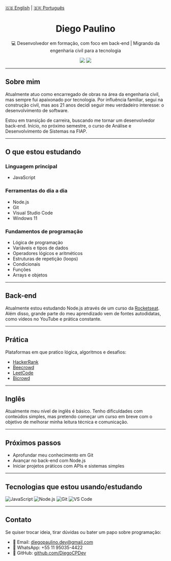 [🇬🇧 English](README.en.md) | [🇧🇷 Português](README.md)

<h1 align="center">Diego Paulino</h1>
<p align="center">💻 Desenvolvedor em formação, com foco em back-end | Migrando da engenharia civil para a tecnologia</p>

<p align="center">
  <a href="https://github.com/DiegoCPDev" target="_blank"><img src="https://img.shields.io/badge/GitHub-DiegoCPDev-181717?style=flat&logo=github" /></a>
  <a href="mailto:diegopaulino.dev@gmail.com"><img src="https://img.shields.io/badge/Email-diegopaulino.dev@gmail.com-blue?style=flat&logo=gmail" /></a>
</p>

---

## Sobre mim

Atualmente atuo como encarregado de obras na área da engenharia civil, mas sempre fui apaixonado por tecnologia. Por influência familiar, segui na construção civil, mas aos 21 anos decidi seguir meu verdadeiro interesse: o desenvolvimento de software.

Estou em transição de carreira, buscando me tornar um desenvolvedor back-end. Início, no próximo semestre, o curso de Análise e Desenvolvimento de Sistemas na FIAP.

---

## O que estou estudando

### Linguagem principal
- JavaScript

### Ferramentas do dia a dia
- Node.js
- Git
- Visual Studio Code
- Windows 11

### Fundamentos de programação
- Lógica de programação
- Variáveis e tipos de dados
- Operadores lógicos e aritméticos
- Estruturas de repetição (loops)
- Condicionais
- Funções
- Arrays e objetos

---

## Back-end

Atualmente estou estudando Node.js através de um curso da [Rocketseat](https://www.rocketseat.com.br). Além disso, grande parte do meu aprendizado vem de fontes autodidatas, como vídeos no YouTube e prática constante.

---

## Prática

Plataformas em que pratico lógica, algoritmos e desafios:

- [HackerRank](https://www.hackerrank.com/)
- [Beecrowd](https://www.beecrowd.com.br/)
- [LeetCode](https://leetcode.com/)
- [Bicrowd](https://bicrowd.com/)

---

## Inglês

Atualmente meu nível de inglês é básico. Tenho dificuldades com conteúdos simples, mas pretendo começar um curso em breve com o objetivo de melhorar minha leitura técnica e comunicação.

---

## Próximos passos

- Aprofundar meu conhecimento em Git
- Avançar no back-end com Node.js
- Iniciar projetos práticos com APIs e sistemas simples

---

## Tecnologias que estou usando/estudando

![JavaScript](https://img.shields.io/badge/JavaScript-F7DF1E?style=flat&logo=javascript&logoColor=black)
![Node.js](https://img.shields.io/badge/Node.js-339933?style=flat&logo=node.js&logoColor=white)
![Git](https://img.shields.io/badge/Git-F05032?style=flat&logo=git&logoColor=white)
![VS Code](https://img.shields.io/badge/VS%20Code-007ACC?style=flat&logo=visual-studio-code&logoColor=white)

---

## Contato

Se quiser trocar ideia, tirar dúvidas ou bater um papo sobre programação:

- 📧 Email: diegopaulino.dev@gmail.com  
- 📱 WhatsApp: +55 11 95035-4422  
- 🐙 GitHub: [github.com/DiegoCPDev](https://github.com/DiegoCPDev)
